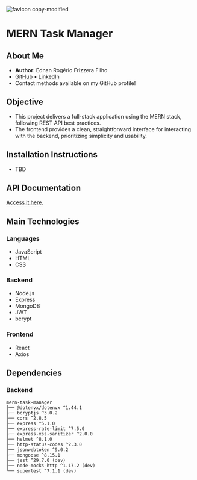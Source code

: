 ![favicon copy-modified](https://github.com/user-attachments/assets/f03745ee-d253-4733-97af-26494467f854)

# MERN Task Manager

## About Me

- **Author**: Ednan Rogério Frizzera Filho  
- [GitHub](https://github.com/ednanf) • [LinkedIn](https://www.linkedin.com/in/ednanrff/)  
- Contact methods available on my GitHub profile!

## Objective

- This project delivers a full-stack application using the MERN stack, following REST API best practices.  
- The frontend provides a clean, straightforward interface for interacting with the backend, prioritizing simplicity and usability.

## Installation Instructions

- TBD

## API Documentation

[Access it here.](https://mern-task-manager.apidocumentation.com/reference)

## Main Technologies

### Languages

- JavaScript  
- HTML  
- CSS  

### Backend

- Node.js  
- Express  
- MongoDB  
- JWT  
- bcrypt  

### Frontend

- React
- Axios

## Dependencies

### Backend

```text
mern-task-manager
├── @dotenvx/dotenvx ^1.44.1
├── bcryptjs ^3.0.2
├── cors ^2.8.5
├── express ^5.1.0
├── express-rate-limit ^7.5.0
├── express-xss-sanitizer ^2.0.0
├── helmet ^8.1.0
├── http-status-codes ^2.3.0
├── jsonwebtoken ^9.0.2
├── mongoose ^8.15.1
├── jest ^29.7.0 (dev)
├── node-mocks-http ^1.17.2 (dev)
└── supertest ^7.1.1 (dev)
